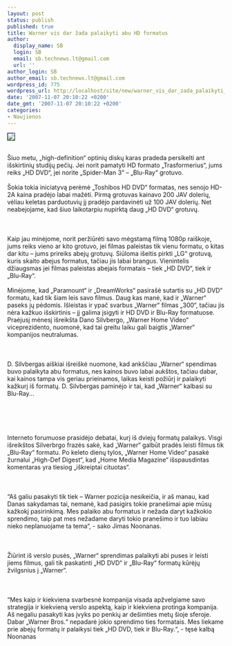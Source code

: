 ```yaml
---
layout: post
status: publish
published: true
title: Warner vis dar žada palaikyti abu HD formatus
author:
  display_name: SB
  login: SB
  email: sb.technews.lt@gmail.com
  url: ''
author_login: SB
author_email: sb.technews.lt@gmail.com
wordpress_id: 775
wordpress_url: http://localhost/site/new/warner_vis_dar_zada_palaikyti_abu_hd_formatus/
date: '2007-11-07 20:10:22 +0200'
date_gmt: '2007-11-07 20:10:22 +0200'
categories:
- Naujienos
---
```

<div class="imgright"><img src="http://tbn0.google.com/images?q=tbn:pf5L97oOCiBfJM:http://blog.shelf.hu/pic_post/060806_blu-ray_vs_hd-dvd.png" border="1"></div>
<p><br>Šiuo metu, „high-definition“ optinių diskų karas pradeda persikelti ant išskirtinių studijų pečių. Jei norit pamatyti HD formato „Trasformerius“, jums reiks „HD DVD“, jei norite „Spider-Man 3“ – „Blu-Ray“ grotuvo.<br />
<br>Šokia tokia iniciatyvą perėmė „Toshibos HD DVD“ formatas, nes senojo HD-2A kaina pradėjo labai mažėti. Pirmą grotuvas kainavo 200 JAV dolerių, vėliau keletas parduotuvių jį pradėjo pardavinėti už 100 JAV dolerių. Net neabejojame, kad šiuo laikotarpiu nupirktą daug „HD DVD“ grotuvų.<br />
<br><br />
<br>Kaip jau minėjome, norit peržiūrėti savo mėgstamą filmą 1080p raiškoje, jums reiks vieno ar kito grotuvo, jei filmas paleistas tik vienu formatu, o kitas dar kitu – jums prireiks abejų grotuvų. Siūloma išeitis pirkti „LG“ grotuvą, kuris skaito abejus formatus, tačiau jis labai brangus. Vienintelis džiaugsmas jei filmas paleistas abejais formatais – tiek „HD DVD“, tiek ir „Blu-Ray“.<br />
<br>Minėjome, kad „Paramount“ ir „DreamWorks“ pasirašė sutartis su „HD DVD“ formatu, kad tik šiam leis savo filmus. Daug kas manė, kad ir „Warner“ paseks jų pėdomis. Išleistas ir ypač svarbus „Warner“ filmas „300“, tačiau jis nėra kažkuo išskirtinis – jį galima įsigyti ir HD DVD ir Blu-Ray formatuose. Praėjusį mėnesį išreikšta Dano Silvbergo, „Warner Home Video“ viceprezidento, nuomonė, kad tai greitu laiku gali baigtis „Warner“ kompanijos neutralumas.<br />
<br><br />
<br>D. Silvbergas aiškiai išreiškė nuomone, kad ankščiau „Warner“ spendimas buvo palaikyta abu formatus, nes kainos buvo labai aukštos, tačiau dabar, kai kainos tampa vis geriau prieinamos, laikas keisti požiūrį ir palaikyti kažkurį iš formatų. D. Silvbergas paminėjo ir tai, kad „Warner“ kalbasi su Blu-Ray...<br />
<br><br />
<br><br />
<br>Interneto forumuose prasidėjo debatai, kurį iš dviejų formatų palaikys. Visgi išreikštos Silverbrgo frazės sakė, kad „Warner“ galbūt pradės leisti filmus tik „Blu-Ray“ formatu. Po keleto dienų tylos, „Warner Home Video“ pasakė žurnalui „High-Def Digest“, kad „Home Media Magazine“ išspausdintas komentaras yra tiesiog „iškreiptai cituotas“.<br />
<br><br />
<br>“Aš galiu pasakyti tik tiek – Warner pozicija nesikeičia, ir aš manau, kad Danas sakydamas tai, nemanė, kad pasigirs tokie pranešimai apie mūsų kažkokį pasirinkimą. Mes palaiko abu formatus ir nežada daryt kažkokio sprendimo, taip pat mes nežadame daryti tokio pranešimo ir tuo labiau nieko neplanuojame ta tema“, - sako Jimas Noonanas.<br />
<br><br />
<br>Žiūrint iš verslo pusės, „Warner“ sprendimas palaikyti abi puses ir leisti jiems filmus, gali tik paskatinti „HD DVD“ ir „Blu-Ray“ formatų kūrėjų žvilgsnius į „Warner“.<br />
<br><br />
<br>“Mes kaip ir kiekviena svarbesnė kompanija visada apžvelgiame savo strategija ir kiekvieną verslo aspektą, kaip ir kiekviena protinga kompanija. Aš negaliu pasakyti kas įvyks po penkių ar dešimties metų šioje sferoje. Dabar „Warner Bros.“ nepadarė jokio sprendimo ties formatais. Mes liekame prie abejų formatų ir palaikysi tiek „HD DVD, tiek ir Blu-Ray.“, - tęsė kalbą Noonanas<br />
<br></p>

